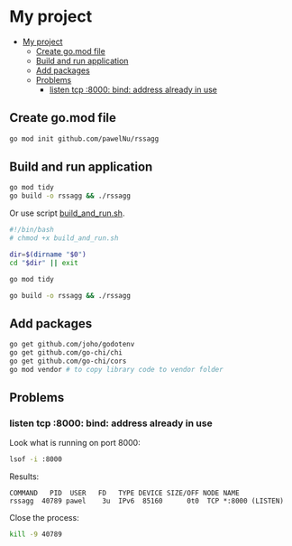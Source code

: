 # My project

-   [My project](#my-project)
    -   [Create go.mod file](#create-gomod-file)
    -   [Build and run application](#build-and-run-application)
    -   [Add packages](#add-packages)
    -   [Problems](#problems)
        -   [listen tcp :8000: bind: address already in use](#listen-tcp-8000-bind-address-already-in-use)

## Create go.mod file

```bash
go mod init github.com/pawelNu/rssagg
```

## Build and run application

```bash
go mod tidy
go build -o rssagg && ./rssagg
```

Or use script [build_and_run.sh](build_and_run.sh).

```bash
#!/bin/bash
# chmod +x build_and_run.sh

dir=$(dirname "$0")
cd "$dir" || exit

go mod tidy

go build -o rssagg && ./rssagg
```

## Add packages

```bash
go get github.com/joho/godotenv
go get github.com/go-chi/chi
go get github.com/go-chi/cors
go mod vendor # to copy library code to vendor folder
```

## Problems

### listen tcp :8000: bind: address already in use

Look what is running on port 8000:

```bash
lsof -i :8000
```

Results:

```
COMMAND   PID  USER   FD   TYPE DEVICE SIZE/OFF NODE NAME
rssagg  40789 pawel    3u  IPv6  85160      0t0  TCP *:8000 (LISTEN)
```

Close the process:

```bash
kill -9 40789
```
